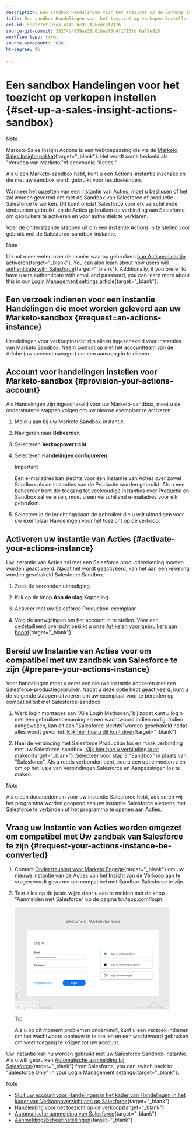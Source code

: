 ```yaml
---
description: Een sandbox Handelingen voor het toezicht op de verkoop instellen - Marketo Docs - Productdocumentatie
title: Een sandbox Handelingen voor het toezicht op verkopen instellen
exl-id: 58af77ef-93ea-4149-be91-f86cdc8f7476
source-git-commit: 38274b4859ae38c018ee73d4f1715fdf6a78e815
workflow-type: tm+mt
source-wordcount: '626'
ht-degree: 0%

---
```


# Een sandbox Handelingen voor het toezicht op verkopen instellen {#set-up-a-sales-insight-actions-sandbox}

>[!NOTE]
>
>Marketo Sales Insight Actions is een webtoepassing die via de [Marketo Sales Insight-pakket](/help/marketo/product-docs/marketo-sales-insight/msi-for-salesforce/installation/install-marketo-sales-insight-package-in-salesforce-appexchange.md){target="_blank"}. Het wordt soms bedoeld als &quot;Verkoop van Marketo,&quot;of eenvoudig &quot;Acties.&quot;

Als u een Marketo-sandbox hebt, kunt u een Actions-instantie inschakelen die met uw sandbox wordt gebruikt voor testdoeleinden.

Wanneer het opzetten van een instantie van Acties, moet u beslissen of het zal worden gevormd om met de Sandbox van Salesforce of productie Salesforce te werken. Dit komt omdat Salesforce voor elk verschillende eindpunten gebruikt, en de Acties gebruiken de verbinding aan Salesforce om gebruikers te activeren en voor authentiek te verklaren.

Voer de onderstaande stappen uit om een instantie Actions in te stellen voor gebruik met de Salesforce-sandbox-instantie.

>[!NOTE]
>
>U kunt meer weten over de manier waarop gebruikers [hun Actions-licentie activeren](/help/marketo/product-docs/marketo-sales-insight/actions/getting-started/sales-insight-actions-user-onboarding-checklist.md){target="_blank"}. You can also learn about how users will [authenticate with Salesforce](/help/marketo/product-docs/marketo-sales-insight/actions/admin/auto-login-from-salesforce.md){target="_blank"}. Additionally, if you prefer to have users authenticate with email and password, you can learn more about this in our [Login Management settings article](/help/marketo/product-docs/marketo-sales-insight/actions/admin/login-management-settings.md){target="_blank"}.

## Een verzoek indienen voor een instantie Handelingen die moet worden geleverd aan uw Marketo-sandbox {#request=an-actions-instance}

Handelingen voor verkoopinzicht zijn alleen ingeschakeld voor instanties van Marketo Sandbox. Neem contact op met het accountteam van de Adobe (uw accountmanager) om een aanvraag in te dienen.

## Account voor handelingen instellen voor Marketo-sandbox {#provision-your-actions-account}

Als Handelingen zijn ingeschakeld voor uw Marketo-sandbox, moet u de onderstaande stappen volgen om uw nieuwe exemplaar te activeren.

1. Meld u aan bij uw Marketo Sandbox-instantie.

1. Navigeren naar **Beheerder**.

1. Selecteren **Verkoopoverzicht**.

1. Selecteren **Handelingen configureren**.

   >[!IMPORTANT]
   >
   >Een e-mailadres kan slechts voor één instantie van Acties over zowel Sandbox als de instanties van de Productie worden gebruikt. Als u een beheerder bent die toegang tot veelvoudige instanties over Productie en Sandbox zal vereisen, moet u een verschillend e-mailadres voor elk gebruiken.

1. Selecteer in de inrichtingskaart de gebruiker die u wilt uitnodigen voor uw exemplaar Handelingen voor het toezicht op de verkoop.

## Activeren uw instantie van Acties {#activate-your-actions-instance}

Uw instantie van Acties zal met een Salesforce productierekening moeten worden geactiveerd. Nadat het wordt geactiveerd, kan het aan een rekening worden geschakeld Salesforce Sandbox.

1. Zoek de verzonden uitnodiging.

1. Klik op de knop **Aan de slag** Koppeling.

1. Activeer met uw Salesforce Production-exemplaar.

1. Volg de aanwijzingen om het account in te stellen. Voor een gedetailleerd overzicht bekijkt u onze [Artikelen voor gebruikers aan boord](/help/marketo/product-docs/marketo-sales-insight/actions/getting-started/sales-insight-actions-user-onboarding-guide.md){target="_blank"}.

## Bereid uw Instantie van Acties voor om compatibel met uw zandbak van Salesforce te zijn {#prepare-your-actions-instance}

Voor handelingen moet u eerst een nieuwe instantie activeren met een Salesforce-productiegebruiker. Nadat u deze optie hebt geactiveerd, kunt u de volgende stappen uitvoeren om uw exemplaar voor te bereiden op compatibiliteit met Salesforce-sandbox.

1. Werk login montages aan &quot;Alle Login Methoden,&quot;bij zodat kunt u login met een gebruikersbenaming en een wachtwoord indien nodig. Indien aangewezen, kan dit aan &quot;Salesforce slechts&quot;worden geschakeld nadat alles wordt gevormd. [Kijk hier hoe u dit kunt doen](/help/marketo/product-docs/marketo-sales-insight/actions/admin/login-management-settings.md){target="_blank"}.

1. Haal de verbinding met Salesforce Production los en maak verbinding met uw Salesforce-sandbox. [Kijk hier hoe u verbinding kunt maken](/help/marketo/product-docs/marketo-sales-insight/actions/crm/salesforce-integration/connect-your-sales-insight-actions-account-to-salesforce.md){target="_blank"}. Selecteer voor stap 3 &quot;Sandbox&quot; in plaats van &quot;Salesforce&quot;. Als u reeds verbonden bent, zou u een optie moeten zien om op het lusje van Verbindingen Salesforce en Aanpassingen los te maken.

>[!NOTE]
>
>Als u een douanedomein voor uw instantie Salesforce hebt, adviseren wij het programma worden geopend aan uw instantie Salesforce alvorens met Salesforce te verbinden of het programma te openen aan Acties.

## Vraag uw Instantie van Acties worden omgezet om compatibel met Uw zandbak van Salesforce te zijn {#request-your-actions-instance-be-converted}

1. Contact [Ondersteuning voor Marketo Engage](https://nation.marketo.com/t5/support/ct-p/Support){target="_blank"} om uw nieuwe instantie van de Acties van het Inzicht van de Verkoop aan te vragen wordt gevormd om compatibel met Sandbox Salesforce te zijn.

1. Test alles op de juiste wijze door u aan te melden met de knop &quot;Aanmelden met Salesforce&quot; op de pagina toutapp.com/login.

   ![](assets/set-up-a-sales-insight-actions-sandbox-1.png)

   >[!TIP]
   >
   >Als u op dit moment problemen ondervindt, kunt u een verzoek indienen om het wachtwoord opnieuw in te stellen en een wachtwoord gebruiken om weer toegang te krijgen tot uw account.

Uw instantie kan nu worden gebruikt met uw Salesforce Sandbox-instantie. Als u wilt gebruiken [Automatische aanmelding bij Salesforce](/help/marketo/product-docs/marketo-sales-insight/actions/admin/auto-login-from-salesforce.md){target="_blank"} from Salesforce, you can switch back to "Salesforce Only" in your [Login Management settings](/help/marketo/product-docs/marketo-sales-insight/actions/admin/login-management-settings.md){target="_blank"}.

>[!NOTE]
>
>* [Sluit uw account voor Handelingen in het kader van Handelingen in het kader van Verkoopoverzicht aan op Salesforce](/help/marketo/product-docs/marketo-sales-insight/actions/crm/salesforce-integration/connect-your-sales-insight-actions-account-to-salesforce.md){target="_blank"}
>* [Handleiding voor het toezicht op de verkoop](/help/marketo/product-docs/marketo-sales-insight/actions/getting-started/sales-insight-actions-user-onboarding-guide.md){target="_blank"}
>* [Automatische aanmelding van Salesforce](/help/marketo/product-docs/marketo-sales-insight/actions/admin/auto-login-from-salesforce.md){target="_blank"}
>* [Aanmeldingsbeheerinstellingen](/help/marketo/product-docs/marketo-sales-insight/actions/admin/login-management-settings.md){target="_blank"}
